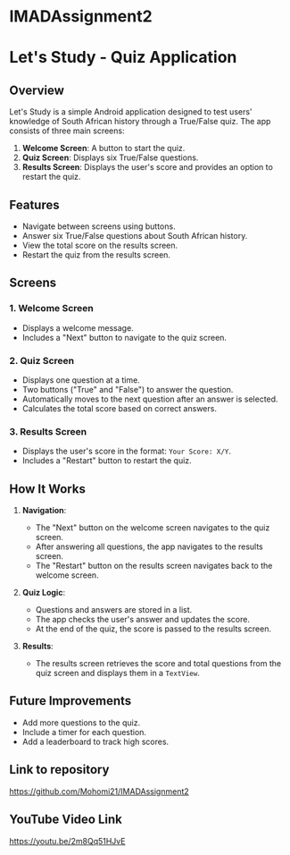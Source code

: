 # IMADAssignment2
# Let's Study - Quiz Application

## Overview
Let's Study is a simple Android application designed to test users' knowledge of South African history through a True/False quiz. The app consists of three main screens:
1. **Welcome Screen**: A button to start the quiz.
2. **Quiz Screen**: Displays six True/False questions.
3. **Results Screen**: Displays the user's score and provides an option to restart the quiz.

## Features
- Navigate between screens using buttons.
- Answer six True/False questions about South African history.
- View the total score on the results screen.
- Restart the quiz from the results screen.

## Screens
### 1. Welcome Screen
- Displays a welcome message.
- Includes a "Next" button to navigate to the quiz screen.

### 2. Quiz Screen
- Displays one question at a time.
- Two buttons ("True" and "False") to answer the question.
- Automatically moves to the next question after an answer is selected.
- Calculates the total score based on correct answers.

### 3. Results Screen
- Displays the user's score in the format: `Your Score: X/Y`.
- Includes a "Restart" button to restart the quiz.

## How It Works
1. **Navigation**: 
   - The "Next" button on the welcome screen navigates to the quiz screen.
   - After answering all questions, the app navigates to the results screen.
   - The "Restart" button on the results screen navigates back to the welcome screen.

2. **Quiz Logic**:
   - Questions and answers are stored in a list.
   - The app checks the user's answer and updates the score.
   - At the end of the quiz, the score is passed to the results screen.

3. **Results**:
   - The results screen retrieves the score and total questions from the quiz screen and displays them in a `TextView`.

## Future Improvements
- Add more questions to the quiz.
- Include a timer for each question.
- Add a leaderboard to track high scores.

## Link to repository 
https://github.com/Mohomi21/IMADAssignment2
## YouTube Video Link
https://youtu.be/2m8Qq51HJvE
